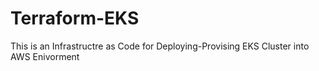# Terraform-EKS
This is an Infrastructre as Code for Deploying-Provising EKS Cluster into AWS Enivorment 

